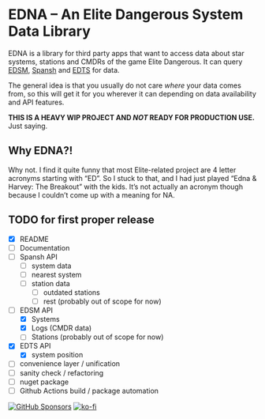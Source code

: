 ﻿# EDNA – An Elite Dangerous System Data Library

EDNA is a library for third party apps that want to access data about star
systems, stations and CMDRs of the game Elite Dangerous. It can query
[EDSM](https://edsm.net), [Spansh](https://spansh.uk) and
[EDTS](http://edts.thargoid.space) for data.

The general idea is that you usually do not care _where_ your data comes from,
so this will get it for you wherever it can depending on data availability and
API features.

**THIS IS A HEAVY WIP PROJECT AND *NOT* READY FOR PRODUCTION USE.** Just saying.

## Why EDNA⁈

Why not. I find it quite funny that most Elite-related project are 4 letter
acronyms starting with “ED”. So I stuck to that, and I had just played “Edna &
Harvey: The Breakout” with the kids. It’s not actually an acronym though because
I couldn’t come up with a meaning for NA.

## TODO for first proper release

- [x] README
- [ ] Documentation
- [ ] Spansh API
  - [ ] system data
  - [ ] nearest system
  - [ ] station data
    - [ ] outdated stations
    - [ ] rest (probably out of scope for now)
- [ ] EDSM API
  - [x] Systems
  - [x] Logs (CMDR data)
  - [ ] Stations (probably out of scope for now)
- [x] EDTS API
  - [x] system position
- [ ] convenience layer / unification
- [ ] sanity check / refactoring
- [ ] nuget package
- [ ] Github Actions build / package automation

[![GitHub Sponsors](https://img.shields.io/github/sponsors/alterNERDtive?style=for-the-badge)](https://github.com/sponsors/alterNERDtive)
[![ko-fi](https://ko-fi.com/img/githubbutton_sm.svg)](https://ko-fi.com/S6S1DLYBS)
